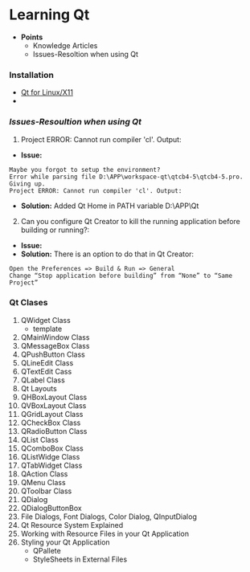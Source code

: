 # Learning Qt
- <b>Points</b>
  - Knowledge Articles
  - Issues-Resoltion when using Qt

### Installation
- [Qt for Linux/X11](https://doc.qt.io/qt-5/linux.html)
- []()

### *Issues-Resoultion when using Qt*
1. Project ERROR: Cannot run compiler 'cl'. Output:
- <b>Issue:</b>
```
Maybe you forgot to setup the environment?
Error while parsing file D:\APP\workspace-qt\qtcb4-5\qtcb4-5.pro. Giving up.
Project ERROR: Cannot run compiler 'cl'. Output:
```
- <b>Solution:</b>
Added Qt Home in PATH variable
D:\APP\Qt

2. Can you configure Qt Creator to kill the running application before building or running?:
- <b>Issue:</b>
- <b>Solution:</b>
There is an option to do that in Qt Creator:
```
Open the Preferences => Build & Run => General
Change “Stop application before building” from “None” to “Same Project”
```

### Qt Clases
1. QWidget Class
   + template
1. QMainWindow Class
1. QMessageBox Class
1. QPushButton Class
1. QLineEdit Class 
1. QTextEdit Cass
1. QLabel Class
1. Qt Layouts
1. QHBoxLayout Class
1. QVBoxLayout Class
1. QGridLayout Class
1. QCheckBox Class
1. QRadioButton Class
1. QList Class
1. QComboBox Class 
1. QListWidge Class
1. QTabWidget Class
1. QAction Class
1. QMenu Class
1. QToolbar Class
1. QDialog
1. QDialogButtonBox
1. File Dialogs, Font Dialogs, Color Dialog, QInputDialog
1. Qt Resource System Explained
1. Working with Resource Files in your Qt Application
1. Styling your Qt Application
   + QPallete
   + StyleSheets in External Files

